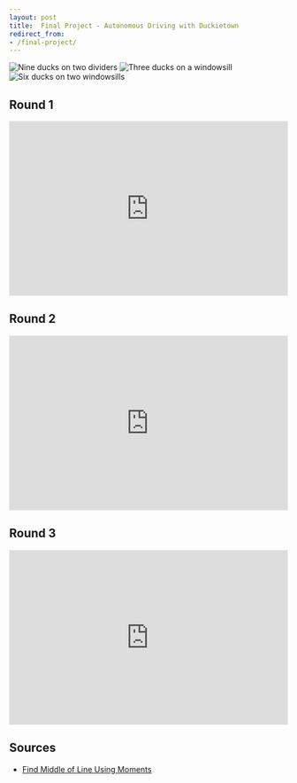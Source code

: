 ```yaml
---
layout: post
title:  Final Project - Autonomous Driving with Duckietown
redirect_from:
- /final-project/
---
```


![Nine ducks on two dividers](/cmput-412-website/images/final-project/nine_ducks_on_two_dividers.avif) ![Three ducks on a windowsill](/cmput-412-website/images/final-project/three_ducks_on_a_windowsill.png)
![Six ducks on two windowsills](/cmput-412-website/images/final-project/six_ducks_on_two_windowsills.png)

## Round 1

<iframe
      width="100%"
      height="315"
      src="https://www.youtube.com/embed/HpoDrbf7JZs"
      title="YouTube video player"
      frameborder="0"
      allow="accelerometer; autoplay; clipboard-write; encrypted-media; gyroscope; picture-in-picture; web-share"
      allowfullscreen>
</iframe>

## Round 2

<iframe
      width="100%"
      height="315"
      src="https://www.youtube.com/embed/tiARxHdgdK8"
      title="YouTube video player"
      frameborder="0"
      allow="accelerometer; autoplay; clipboard-write; encrypted-media; gyroscope; picture-in-picture; web-share"
      allowfullscreen>
</iframe>

## Round 3

<iframe
      width="100%"
      height="315"
      src="https://www.youtube.com/embed/XmtXdPu80Jo"
      title="YouTube video player"
      frameborder="0"
      allow="accelerometer; autoplay; clipboard-write; encrypted-media; gyroscope; picture-in-picture; web-share"
      allowfullscreen>
</iframe>

## Sources

- [Find Middle of Line Using Moments](https://stackoverflow.com/questions/64396183/opencv-find-a-middle-line-of-a-contour-python)
